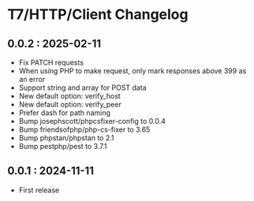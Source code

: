 # T7/HTTP/Client Changelog

## 0.0.2 : 2025-02-11
- Fix PATCH requests
- When using PHP to make request, only mark responses above 399 as an error
- Support string and array for POST data
- New default option: verify_host
- New default option: verify_peer
- Prefer dash for path naming
- Bump josephscott/phpcsfixer-config to 0.0.4
- Bump friendsofphp/php-cs-fixer to 3.65
- Bump phpstan/phpstan to 2.1
- Bump pestphp/pest to 3.7.1

## 0.0.1 : 2024-11-11
- First release

